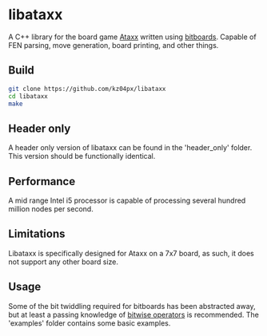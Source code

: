 # libataxx
A C++ library for the board game [Ataxx](https://en.wikipedia.org/wiki/Ataxx) written using [bitboards](https://en.wikipedia.org/wiki/Bitboard). Capable of FEN parsing, move generation, board printing, and other things.

## Build
```bash
git clone https://github.com/kz04px/libataxx
cd libataxx
make
```

## Header only
A header only version of libataxx can be found in the 'header_only' folder. This version should be functionally identical.

## Performance
A mid range Intel i5 processor is capable of processing several hundred million nodes per second.

## Limitations
Libataxx is specifically designed for Ataxx on a 7x7 board, as such, it does not support any other board size.

## Usage
Some of the bit twiddling required for bitboards has been abstracted away, but at least a passing knowledge of [bitwise operators](https://en.wikipedia.org/wiki/Bitwise_operation) is recommended. The 'examples' folder contains some basic examples.
